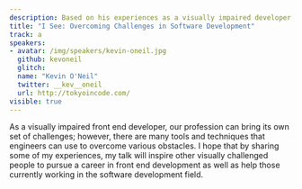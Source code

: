 ```yaml
---
description: Based on his experiences as a visually impaired developer, Kevin will share with us tools, techniques, and his own experiences to help other visually challenged engineers and inspire others to pursue a career in development.
title: "I See: Overcoming Challenges in Software Development"
track: a
speakers:
- avatar: /img/speakers/kevin-oneil.jpg
  github: kevoneil
  glitch:
  name: "Kevin O'Neil"
  twitter: __kev__oneil
  url: http://tokyoincode.com/
visible: true
---
```


As a visually impaired front end developer, our profession can bring its own set of challenges; however, there are many tools and techniques that engineers can use to overcome various obstacles. I hope that by sharing some of my experiences, my talk will inspire other visually challenged people to pursue a career in front end development as well as help those currently working in the software development field.

